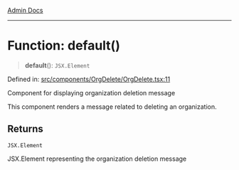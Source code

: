 [Admin Docs](/)

***

# Function: default()

> **default**(): `JSX.Element`

Defined in: [src/components/OrgDelete/OrgDelete.tsx:11](https://github.com/abhassen44/talawa-admin/blob/285f7384c3d26b5028a286d84f89b85120d130a2/src/components/OrgDelete/OrgDelete.tsx#L11)

Component for displaying organization deletion message

This component renders a message related to deleting an organization.

## Returns

`JSX.Element`

JSX.Element representing the organization deletion message
